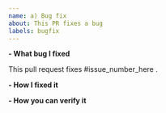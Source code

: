 ```yaml
---
name: a) Bug fix
about: This PR fixes a bug
labels: bugfix
---
```


<!--
Please make sure you've read and understood our contributing guidelines;
https://github.com/notadamking/Tensortrader/blob/master/CONTRIBUTING.md
-->

**- What bug I fixed**

This pull request fixes #issue_number_here .

**- How I fixed it**

**- How you can verify it**

<!-- You need a good justification for not including tests for the bug you fixed. -->
